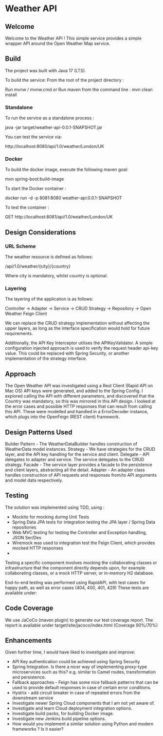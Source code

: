# Weather API

## Welcome

Welcome to the Weather API !  This simple service provides a simple wrapper API
around the Open Weather Map service.

## Build
The project was built with Java 17 (LTS).

To build the service:
From the root of the project directory :

Run mvnw / mvnw.cmd
or
Run maven from the command line :
mvn clean install

### Standalone
To run the service as a standalone process :

java -jar target/weather-api-0.0.1-SNAPSHOT.jar

You can test the service via:

http://localhost:8080/api/1.0/weather/London/UK

### Docker
To build the docker image, execute the following maven goal:

mvn spring-boot:build-image

To start the Docker container :

docker run -d -p 8081:8080 weather-api:0.0.1-SNAPSHOT

To test the container :

GET http://localhost:8081/api/1.0/weather/London/UK

## Design Considerations

### URL Scheme

The weather resource is defined as follows:

/api/1.0/weather/{city}/{country}

Where city is mandatory, whilst country is optional.

### Layering
The layering of the application is as follows:

Controller -> Adapter
           -> Service -> CRUD Strategy -> Repository
                                       -> Open Weather Feign Client

We can replace the CRUD strategy implementation without affecting the upper layers, as long as the
interface specification would hold for future requirements.

Additionally, the API Key Interceptor utilises the APIKeyValidator.
A simple configuration injected approach is used to verify the request header api-key value.
This could be replaced with Spring Security, or another implementation of the strategy interface.

## Approach
The Open Weather API was investigated using a Rest Client (Rapid API on Mac OS)
API keys were generated, and added to the Spring Config.
I explored calling the API with different parameters, and discovered that
the Country was mandatory, so this was mirrored in this API design.
I looked at the error cases and possible HTTP responses that can result from calling this API.
These were modelled and handled in a ErrorDecoder instance, which plugs into the OpenFeign (REST client) framework.


## Design Patterns Used

Builder Pattern - The WeatherDataBuilder handles construction of WeatherData model instances.
Strategy - We have strategies for the CRUD layer, and the API key handling for the service and client.
Delegate - API delegates to adapter and service. The service delegates to the CRUD strategy.
Facade - The service layer provides a facade to the persistence and client layers, abstracting all the detail.
Adapter - An adapter class handles construction of API requests and responses from/to API arguments and model
data respectively.

## Testing
The solution was implemented using TDD, using :
- Mockito for mocking during Unit Tests
- Spring Data JPA tests for integration testing the JPA layer / Spring Data repositories
- Web MVC testing for testing the Controller and Exception handling, JSON Ser/Des
- Wiremock was used to integration test the Feign Client, which provides mocked HTTP responses
- 
Testing a specific component involves mocking the collaborating classes or infrastructure that the
component directly depends upon, for example collaborating classes, or a mock HTTP server, or in-memory H2 database.

End-to-end testing was performed using RapidAPI, with test cases for happy path, as well as error cases
(404, 400, 401, 429)
These tests are available under:

## Code Coverage
We use JaCoCo (maven plugin) to generate our test coverage report.
The report is available under target/site/jacoco/index.html
(Coverage 90%/70%)

## Enhancements

Given further time, I would have liked to investigate and improve:

- API Key authentication could be achieved using Spring Security
- Spring Integration. Is there a nicer way of implementing proxy-type
  microservices such as this? e.g. similar to Camel routes, transformation and persistence.
- Fallback approaches - Feign has some nice fallback patterns that can be used
  to provide default responses in case of certain error conditions.
- Hystrix - add circuit breaker in case of repeated errors from the downstream service
- Investigate newer Spring Cloud components that I am not yet aware of.
- Investigate and learn Cloud deployment integration options.
- Investigate build packs, for building Docker image.
- Investigate new Jenkins build pipeline options.
- How would you implement a similar solution using Python and modern frameworks ? Is it easier?
